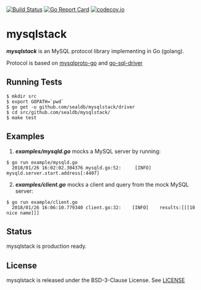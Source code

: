 [![Build Status](https://travis-ci.org/sealdb/mysqlstack.png)](https://travis-ci.org/sealdb/mysqlstack) [![Go Report Card](https://goreportcard.com/badge/github.com/sealdb/mysqlstack)](https://goreportcard.com/report/github.com/sealdb/mysqlstack) [![codecov.io](https://codecov.io/gh/sealdb/mysqlstack/graphs/badge.svg)](https://codecov.io/gh/sealdb/mysqlstack/branch/main)

# mysqlstack

**_mysqlstack_** is an MySQL protocol library implementing in Go (golang).

Protocol is based on [mysqlproto-go](https://github.com/pubnative/mysqlproto-go) and [go-sql-driver](https://github.com/go-sql-driver/mysql)

## Running Tests

```
$ mkdir src
$ export GOPATH=`pwd`
$ go get -u github.com/sealdb/mysqlstack/driver
$ cd src/github.com/sealdb/mysqlstack/
$ make test
```

## Examples

1. **_examples/mysqld.go_** mocks a MySQL server by running:

```
$ go run example/mysqld.go
  2018/01/26 16:02:02.304376 mysqld.go:52:     [INFO]    mysqld.server.start.address[:4407]
```

2. **_examples/client.go_** mocks a client and query from the mock MySQL server:

```
$ go run example/client.go
  2018/01/26 16:06:10.779340 client.go:32:    [INFO]    results:[[[10 nice name]]]
```

## Status

mysqlstack is production ready.

## License

mysqlstack is released under the BSD-3-Clause License. See [LICENSE](https://github.com/sealdb/mysqlstack/blob/main/LICENSE)


